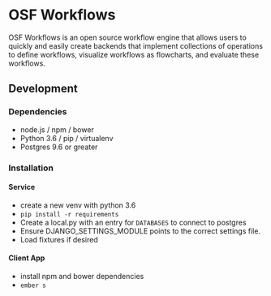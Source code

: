 # OSF Workflows

OSF Workflows is an open source workflow engine that allows users to quickly and easily create backends that implement collections of operations to define workflows, visualize workflows as flowcharts, and evaluate these workflows.

## Development


### Dependencies

* node.js / npm / bower
* Python 3.6 / pip / virtualenv
* Postgres 9.6 or greater

### Installation

#### Service
* create a new venv with python 3.6
* `pip install -r requirements`
* Create a local.py with an entry for `DATABASES` to connect to postgres
* Ensure DJANGO_SETTINGS_MODULE points to the correct settings file.
* Load fixtures if desired

#### Client App
* install npm and bower dependencies
* `ember s`
